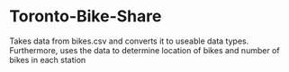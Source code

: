 # Toronto-Bike-Share
Takes data from bikes.csv and converts it to useable data types. Furthermore, uses the data to determine location of bikes and number of bikes in each station
